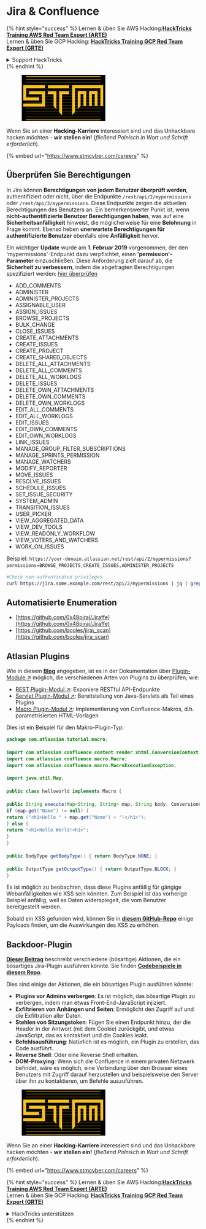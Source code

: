 # Jira & Confluence

{% hint style="success" %}
Lernen & üben Sie AWS Hacking:<img src="../../.gitbook/assets/arte.png" alt="" data-size="line">[**HackTricks Training AWS Red Team Expert (ARTE)**](https://training.hacktricks.xyz/courses/arte)<img src="../../.gitbook/assets/arte.png" alt="" data-size="line">\
Lernen & üben Sie GCP Hacking: <img src="../../.gitbook/assets/grte.png" alt="" data-size="line">[**HackTricks Training GCP Red Team Expert (GRTE)**<img src="../../.gitbook/assets/grte.png" alt="" data-size="line">](https://training.hacktricks.xyz/courses/grte)

<details>

<summary>Support HackTricks</summary>

* Überprüfen Sie die [**Abonnementpläne**](https://github.com/sponsors/carlospolop)!
* **Treten Sie der** 💬 [**Discord-Gruppe**](https://discord.gg/hRep4RUj7f) oder der [**Telegram-Gruppe**](https://t.me/peass) bei oder **folgen** Sie uns auf **Twitter** 🐦 [**@hacktricks\_live**](https://twitter.com/hacktricks_live)**.**
* **Teilen Sie Hacking-Tricks, indem Sie PRs an die** [**HackTricks**](https://github.com/carlospolop/hacktricks) und [**HackTricks Cloud**](https://github.com/carlospolop/hacktricks-cloud) GitHub-Repos senden.

</details>
{% endhint %}

<figure><img src="../../.gitbook/assets/image (1) (1) (1) (1) (1) (1) (1) (1) (1) (1) (1) (1) (1).png" alt=""><figcaption></figcaption></figure>

Wenn Sie an einer **Hacking-Karriere** interessiert sind und das Unhackbare hacken möchten - **wir stellen ein!** (_fließend Polnisch in Wort und Schrift erforderlich_).

{% embed url="https://www.stmcyber.com/careers" %}

## Überprüfen Sie Berechtigungen

In Jira können **Berechtigungen von jedem Benutzer überprüft werden**, authentifiziert oder nicht, über die Endpunkte `/rest/api/2/mypermissions` oder `/rest/api/3/mypermissions`. Diese Endpunkte zeigen die aktuellen Berechtigungen des Benutzers an. Ein bemerkenswerter Punkt ist, wenn **nicht-authentifizierte Benutzer Berechtigungen haben**, was auf eine **Sicherheitsanfälligkeit** hinweist, die möglicherweise für eine **Belohnung** in Frage kommt. Ebenso heben **unerwartete Berechtigungen für authentifizierte Benutzer** ebenfalls eine **Anfälligkeit** hervor.

Ein wichtiger **Update** wurde am **1. Februar 2019** vorgenommen, der den 'mypermissions'-Endpunkt dazu verpflichtet, einen **'permission'-Parameter** einzuschließen. Diese Anforderung zielt darauf ab, die **Sicherheit zu verbessern**, indem die abgefragten Berechtigungen spezifiziert werden: [hier überprüfen](https://developer.atlassian.com/cloud/jira/platform/change-notice-get-my-permissions-requires-permissions-query-parameter/#change-notice---get-my-permissions-resource-will-require-a-permissions-query-parameter)

* ADD\_COMMENTS
* ADMINISTER
* ADMINISTER\_PROJECTS
* ASSIGNABLE\_USER
* ASSIGN\_ISSUES
* BROWSE\_PROJECTS
* BULK\_CHANGE
* CLOSE\_ISSUES
* CREATE\_ATTACHMENTS
* CREATE\_ISSUES
* CREATE\_PROJECT
* CREATE\_SHARED\_OBJECTS
* DELETE\_ALL\_ATTACHMENTS
* DELETE\_ALL\_COMMENTS
* DELETE\_ALL\_WORKLOGS
* DELETE\_ISSUES
* DELETE\_OWN\_ATTACHMENTS
* DELETE\_OWN\_COMMENTS
* DELETE\_OWN\_WORKLOGS
* EDIT\_ALL\_COMMENTS
* EDIT\_ALL\_WORKLOGS
* EDIT\_ISSUES
* EDIT\_OWN\_COMMENTS
* EDIT\_OWN\_WORKLOGS
* LINK\_ISSUES
* MANAGE\_GROUP\_FILTER\_SUBSCRIPTIONS
* MANAGE\_SPRINTS\_PERMISSION
* MANAGE\_WATCHERS
* MODIFY\_REPORTER
* MOVE\_ISSUES
* RESOLVE\_ISSUES
* SCHEDULE\_ISSUES
* SET\_ISSUE\_SECURITY
* SYSTEM\_ADMIN
* TRANSITION\_ISSUES
* USER\_PICKER
* VIEW\_AGGREGATED\_DATA
* VIEW\_DEV\_TOOLS
* VIEW\_READONLY\_WORKFLOW
* VIEW\_VOTERS\_AND\_WATCHERS
* WORK\_ON\_ISSUES

Beispiel: `https://your-domain.atlassian.net/rest/api/2/mypermissions?permissions=BROWSE_PROJECTS,CREATE_ISSUES,ADMINISTER_PROJECTS`
```bash
#Check non-authenticated privileges
curl https://jira.some.example.com/rest/api/2/mypermissions | jq | grep -iB6 '"havePermission": true'
```
## Automatisierte Enumeration

* [https://github.com/0x48piraj/Jiraffe](https://github.com/0x48piraj/Jiraffe)
* [https://github.com/bcoles/jira\_scan](https://github.com/bcoles/jira_scan)

## Atlasian Plugins

Wie in diesem [**Blog**](https://cyllective.com/blog/posts/atlassian-audit-plugins) angegeben, ist es in der Dokumentation über [Plugin-Module ↗](https://developer.atlassian.com/server/framework/atlassian-sdk/plugin-modules/) möglich, die verschiedenen Arten von Plugins zu überprüfen, wie:

* [REST Plugin-Modul ↗](https://developer.atlassian.com/server/framework/atlassian-sdk/rest-plugin-module): Exponiere RESTful API-Endpunkte
* [Servlet Plugin-Modul ↗](https://developer.atlassian.com/server/framework/atlassian-sdk/servlet-plugin-module/): Bereitstellung von Java-Servlets als Teil eines Plugins
* [Macro Plugin-Modul ↗](https://developer.atlassian.com/server/confluence/macro-module/): Implementierung von Confluence-Makros, d.h. parametrisierten HTML-Vorlagen

Dies ist ein Beispiel für den Makro-Plugin-Typ:
```java
package com.atlassian.tutorial.macro;

import com.atlassian.confluence.content.render.xhtml.ConversionContext;
import com.atlassian.confluence.macro.Macro;
import com.atlassian.confluence.macro.MacroExecutionException;

import java.util.Map;

public class helloworld implements Macro {

public String execute(Map<String, String> map, String body, ConversionContext conversionContext) throws MacroExecutionException {
if (map.get("Name") != null) {
return ("<h1>Hello " + map.get("Name") + "!</h1>");
} else {
return "<h1>Hello World!<h1>";
}
}

public BodyType getBodyType() { return BodyType.NONE; }

public OutputType getOutputType() { return OutputType.BLOCK; }
}
```
Es ist möglich zu beobachten, dass diese Plugins anfällig für gängige Webanfälligkeiten wie XSS sein könnten. Zum Beispiel ist das vorherige Beispiel anfällig, weil es Daten widerspiegelt, die vom Benutzer bereitgestellt werden.&#x20;

Sobald ein XSS gefunden wird, können Sie in [**diesem GitHub-Repo**](https://github.com/cyllective/XSS-Payloads/tree/main/Confluence) einige Payloads finden, um die Auswirkungen des XSS zu erhöhen.

## Backdoor-Plugin

[**Dieser Beitrag**](https://cyllective.com/blog/posts/atlassian-malicious-plugin) beschreibt verschiedene (bösartige) Aktionen, die ein bösartiges Jira-Plugin ausführen könnte. Sie finden [**Codebeispiele in diesem Repo**](https://github.com/cyllective/malfluence).

Dies sind einige der Aktionen, die ein bösartiges Plugin ausführen könnte:

* **Plugins vor Admins verbergen**: Es ist möglich, das bösartige Plugin zu verbergen, indem man etwas Front-End-JavaScript injiziert.
* **Exfiltrieren von Anhängen und Seiten**: Ermöglicht den Zugriff auf und die Exfiltration aller Daten.
* **Stehlen von Sitzungstoken**: Fügen Sie einen Endpunkt hinzu, der die Header in der Antwort (mit dem Cookie) zurückgibt, und etwas JavaScript, das es kontaktiert und die Cookies leakt.
* **Befehlsausführung**: Natürlich ist es möglich, ein Plugin zu erstellen, das Code ausführt.
* **Reverse Shell**: Oder eine Reverse Shell erhalten.
* **DOM-Proxying**: Wenn sich die Confluence in einem privaten Netzwerk befindet, wäre es möglich, eine Verbindung über den Browser eines Benutzers mit Zugriff darauf herzustellen und beispielsweise den Server über ihn zu kontaktieren, um Befehle auszuführen.

<figure><img src="../../.gitbook/assets/image (1) (1) (1) (1) (1) (1) (1) (1) (1) (1) (1) (1) (1).png" alt=""><figcaption></figcaption></figure>

Wenn Sie an einer **Hacking-Karriere** interessiert sind und das Unhackbare hacken möchten - **wir stellen ein!** (_fließend Polnisch in Wort und Schrift erforderlich_).

{% embed url="https://www.stmcyber.com/careers" %}

{% hint style="success" %}
Lernen & üben Sie AWS Hacking:<img src="../../.gitbook/assets/arte.png" alt="" data-size="line">[**HackTricks Training AWS Red Team Expert (ARTE)**](https://training.hacktricks.xyz/courses/arte)<img src="../../.gitbook/assets/arte.png" alt="" data-size="line">\
Lernen & üben Sie GCP Hacking: <img src="../../.gitbook/assets/grte.png" alt="" data-size="line">[**HackTricks Training GCP Red Team Expert (GRTE)**<img src="../../.gitbook/assets/grte.png" alt="" data-size="line">](https://training.hacktricks.xyz/courses/grte)

<details>

<summary>HackTricks unterstützen</summary>

* Überprüfen Sie die [**Abonnementpläne**](https://github.com/sponsors/carlospolop)!
* **Treten Sie der** 💬 [**Discord-Gruppe**](https://discord.gg/hRep4RUj7f) oder der [**Telegram-Gruppe**](https://t.me/peass) bei oder **folgen** Sie uns auf **Twitter** 🐦 [**@hacktricks\_live**](https://twitter.com/hacktricks_live)**.**
* **Teilen Sie Hacking-Tricks, indem Sie PRs an die** [**HackTricks**](https://github.com/carlospolop/hacktricks) und [**HackTricks Cloud**](https://github.com/carlospolop/hacktricks-cloud) GitHub-Repos senden.

</details>
{% endhint %}
